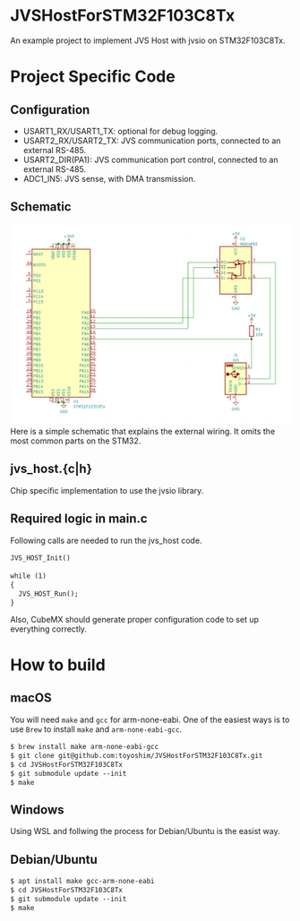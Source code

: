 # JVSHostForSTM32F103C8Tx
An example project to implement JVS Host with jvsio on STM32F103C8Tx.

# Project Specific Code
## Configuration
- USART1_RX/USART1_TX: optional for debug logging.
- USART2_RX/USART2_TX: JVS communication ports, connected to an external RS-485.
- USART2_DIR(PA1): JVS communication port control, connected to an external RS-485.
- ADC1_IN5: JVS sense, with DMA transmission.

## Schematic
![Schematic](scm.png)
Here is a simple schematic that explains the external wiring. It omits the most
common parts on the STM32.

## jvs_host.{c|h}
Chip specific implementation to use the jvsio library.

## Required logic in main.c
Following calls are needed to run the jvs_host code.
```
JVS_HOST_Init()

while (1)
{
  JVS_HOST_Run();
}
```
Also, CubeMX should generate proper configuration code to set up everything correctly.

# How to build
## macOS
You will need `make` and `gcc` for arm-none-eabi. One of the easiest ways is to use `Brew` to install `make` and `arm-none-eabi-gcc`.
```
$ brew install make arm-none-eabi-gcc
$ git clone git@github.com:toyoshim/JVSHostForSTM32F103C8Tx.git
$ cd JVSHostForSTM32F103C8Tx 
$ git submodule update --init
$ make
```

## Windows
Using WSL and follwing the process for Debian/Ubuntu is the easist way.

## Debian/Ubuntu
```
$ apt install make gcc-arm-none-eabi
$ cd JVSHostForSTM32F103C8Tx 
$ git submodule update --init
$ make
```